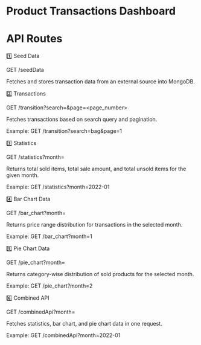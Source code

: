 # Product Transactions Dashboard

# API Routes

1️⃣ Seed Data

GET /seedData

Fetches and stores transaction data from an external source into MongoDB.

2️⃣ Transactions

GET /transition?search=<query>&page=<page_number>

Fetches transactions based on search query and pagination.

Example: GET /transition?search=bag&page=1

3️⃣ Statistics

GET /statistics?month=<YYYY-MM>

Returns total sold items, total sale amount, and total unsold items for the given month.

Example: GET /statistics?month=2022-01

4️⃣ Bar Chart Data

GET /bar_chart?month=<MM>

Returns price range distribution for transactions in the selected month.

Example: GET /bar_chart?month=1

5️⃣ Pie Chart Data

GET /pie_chart?month=<MM>

Returns category-wise distribution of sold products for the selected month.

Example: GET /pie_chart?month=2

6️⃣ Combined API

GET /combinedApi?month=<YYYY-MM>

Fetches statistics, bar chart, and pie chart data in one request.

Example: GET /combinedApi?month=2022-01
